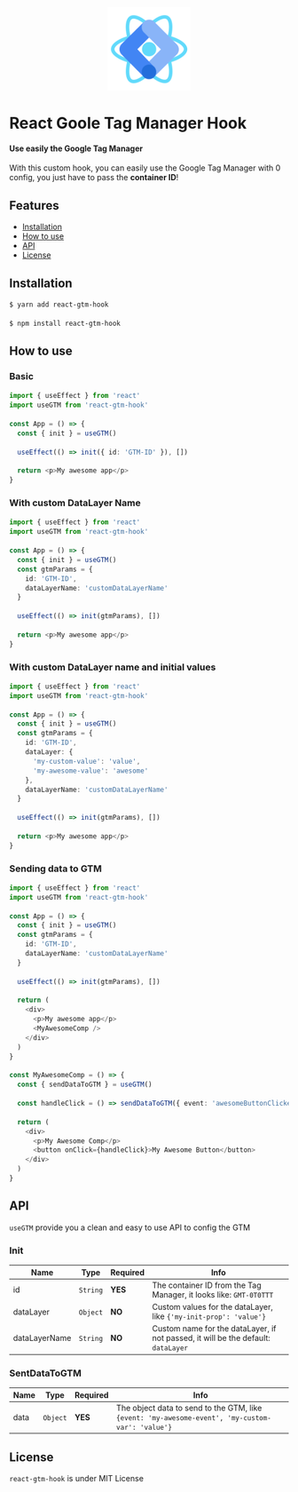 <p align="center">
  <img src="react-gtm-hook.png" alt="React Google Tag Manager Hook" />
</p>

# React Goole Tag Manager Hook

#### Use easily the Google Tag Manager

With this custom hook, you can easily use the Google Tag Manager with 0 config, you just have to pass the **container ID**!

## Features

- [Installation](#installation)
- [How to use](#how-to-use)
- [API](#api)
- [License](#license)

## Installation

```bash
$ yarn add react-gtm-hook

$ npm install react-gtm-hook
```

## How to use

### Basic

```typescript jsx
import { useEffect } from 'react'
import useGTM from 'react-gtm-hook'

const App = () => {
  const { init } = useGTM()

  useEffect(() => init({ id: 'GTM-ID' }), [])

  return <p>My awesome app</p>
}
```

### With custom DataLayer Name

```typescript jsx
import { useEffect } from 'react'
import useGTM from 'react-gtm-hook'

const App = () => {
  const { init } = useGTM()
  const gtmParams = {
    id: 'GTM-ID',
    dataLayerName: 'customDataLayerName'
  }

  useEffect(() => init(gtmParams), [])

  return <p>My awesome app</p>
}
```

### With custom DataLayer name and initial values

```typescript jsx
import { useEffect } from 'react'
import useGTM from 'react-gtm-hook'

const App = () => {
  const { init } = useGTM()
  const gtmParams = {
    id: 'GTM-ID',
    dataLayer: {
      'my-custom-value': 'value',
      'my-awesome-value': 'awesome'
    },
    dataLayerName: 'customDataLayerName'
  }

  useEffect(() => init(gtmParams), [])

  return <p>My awesome app</p>
}
```

### Sending data to GTM

```typescript jsx
import { useEffect } from 'react'
import useGTM from 'react-gtm-hook'

const App = () => {
  const { init } = useGTM()
  const gtmParams = {
    id: 'GTM-ID',
    dataLayerName: 'customDataLayerName'
  }

  useEffect(() => init(gtmParams), [])

  return (
    <div>
      <p>My awesome app</p>
      <MyAwesomeComp />
    </div>
  )
}

const MyAwesomeComp = () => {
  const { sendDataToGTM } = useGTM()

  const handleClick = () => sendDataToGTM({ event: 'awesomeButtonClicked', value: 'imAwesome' })

  return (
    <div>
      <p>My Awesome Comp</p>
      <button onClick={handleClick}>My Awesome Button</button>
    </div>
  )
}
```

## API

`useGTM` provide you a clean and easy to use API to config the GTM

### Init

| Name          | Type     | Required | Info                                                                              |
| ------------- | -------- | -------- | --------------------------------------------------------------------------------- |
| id            | `String` | **YES**  | The container ID from the Tag Manager, it looks like: `GMT-0T0TTT`                |
| dataLayer     | `Object` | **NO**   | Custom values for the dataLayer, like `{'my-init-prop': 'value'}`                 |
| dataLayerName | `String` | **NO**   | Custom name for the dataLayer, if not passed, it will be the default: `dataLayer` |

### SentDataToGTM

| Name | Type     | Required | Info                                                                                             |
| ---- | -------- | -------- | ------------------------------------------------------------------------------------------------ |
| data | `Object` | **YES**  | The object data to send to the GTM, like `{event: 'my-awesome-event', 'my-custom-var': 'value'}` |

## License

`react-gtm-hook` is under MIT License
